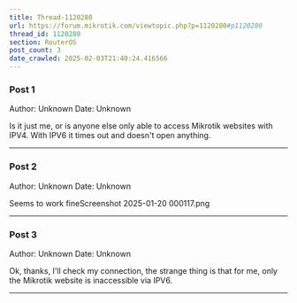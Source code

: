 ```yaml
---
title: Thread-1120280
url: https://forum.mikrotik.com/viewtopic.php?p=1120280#p1120280
thread_id: 1120280
section: RouterOS
post_count: 3
date_crawled: 2025-02-03T21:40:24.416566
---
```


### Post 1
Author: Unknown
Date: Unknown

Is it just me, or is anyone else only able to access Mikrotik websites with IPV4. With IPV6 it times out and doesn't open anything.

---
### Post 2
Author: Unknown
Date: Unknown

Seems to work fineScreenshot 2025-01-20 000117.png

---
### Post 3
Author: Unknown
Date: Unknown

Ok, thanks, I'll check my connection, the strange thing is that for me, only the Mikrotik website is inaccessible via IPV6.

---
